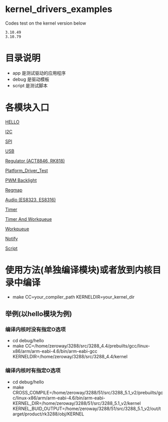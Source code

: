 # kernel_drivers_examples

Codes test on the kernel version below

	3.10.49
	3.10.79

# 目录说明

- app 是测试驱动的应用程序
- debug 是驱动模板
- script 是测试脚本

# 各模块入口

[HELLO](./debug/hello/README.md)

[I2C](./debug/i2c/README.md)

[SPI](./debug/spi/README.md)

[USB](./debug/usb/README.md)

[Regulator (ACT8846, RK818)](./debug/regulator/README.md)

[Platform_Driver_Test](./debug/platform_driver_test/README.md)

[PWM Backlight](./debug/pwm/README.md)

[Regmap](./debug/regmap/README.md)

[Audio (ES8323, ES8316)](./debug/codec/README.md)

[Timer](./debug/timer/README.md)

[Timer And Workqueue](./debug/timer_workq/README.md)

[Workqueue](./debug/workqueue/README.md)

[Notify](./debug/notify_chain/README.md)

[Script](./script/README.md)

# 使用方法(单独编译模块)或者放到内核目录中编译

- make CC=your_compiler_path KERNELDIR=your_kernel_dir

## 举例(以hello模块为例)

### 编译内核时没有指定O选项

- cd debug/hello
- make CC=/home/zeroway/3288/src/3288_4.4/prebuilts/gcc/linux-x86/arm/arm-eabi-4.6/bin/arm-eabi-gcc KERNELDIR=/home/zeroway/3288/src/3288_4.4/kernel

### 编译内核时有指定O选项

- cd debug/hello
- make CROSS_COMPILE=/home/zeroway/3288/51/src/3288_5.1_v2/prebuilts/gcc/linux-x86/arm/arm-eabi-4.6/bin/arm-eabi- KERNEL_DIR=/home/zeroway/3288/51/src/3288_5.1_v2/kernel KERNEL_BUID_OUTPUT=/home/zeroway/3288/51/src/3288_5.1_v2/out/target/product/rk3288/obj/KERNEL

